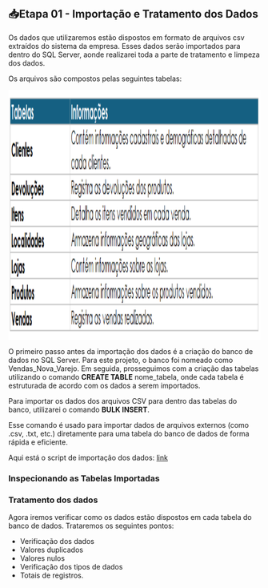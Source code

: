 ## 📥Etapa 01 - Importação e Tratamento dos Dados
Os dados que utilizaremos estão dispostos em formato de arquivos csv extraídos do sistema da empresa. Esses dados serão importados para dentro do SQL Server, aonde realizarei toda a parte de tratamento e limpeza dos dados.

Os arquivos são compostos pelas seguintes tabelas:

<img align="center" width='550' height = '500' src="https://github.com/DuduTrindade/Portifolio/blob/main/Projetos/Projeto%2001%20-%20An%C3%A1lise%20de%20Vendas/Etapa%2001%20Importa%C3%A7%C3%A3o%20e%20Tratamento%20dos%20Dados/img/tb.png"/>

O primeiro passo antes da importação dos dados é a criação do banco de dados no SQL Server. Para este projeto, o banco foi nomeado como Vendas_Nova_Varejo. Em seguida, prosseguimos com a criação das tabelas utilizando o comando **CREATE TABLE** nome_tabela, onde cada tabela é estruturada de acordo com os dados a serem importados.

Para importar os dados dos arquivos CSV para dentro das tabelas do banco, utilizarei o comando **BULK INSERT**.

Esse comando é usado para importar dados de arquivos externos (como .csv, .txt, etc.) diretamente para uma tabela do banco de dados de forma rápida e eficiente.


Aqui está o script de importação dos dados: <a href="https://github.com/DuduTrindade/Portifolio/blob/main/Projetos/Projeto%2001%20-%20An%C3%A1lise%20de%20Vendas/Etapa%2001%20Importa%C3%A7%C3%A3o%20e%20Tratamento%20dos%20Dados/Importacao%20dos%20Dados.sql">link</a>


### Inspecionando as Tabelas Importadas

### Tratamento dos dados
Agora iremos verificar como os dados estão dispostos em cada tabela do banco de dados. Trataremos os seguintes pontos:

- Verificação dos dados
- Valores duplicados
- Valores nulos
- Verificação dos tipos de dados
- Totais de registros.
